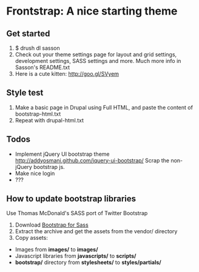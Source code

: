 # Frontstrap: A nice starting theme

## Get started

1. $ drush dl sasson
2. Check out your theme settings page for layout and grid settings, development settings, SASS settings and more. Much more info in Sasson's README.txt
3. Here is a cute kitten: http://goo.gl/SVyem


## Style test
1. Make a basic page in Drupal using Full HTML, and paste the content of bootstrap-html.txt
2. Repeat with drupal-html.txt

## Todos
- Implement jQuery UI bootstrap theme http://addyosmani.github.com/jquery-ui-bootstrap/ Scrap the non-jQuery bootstrap js.
- Make nice login
- ???

## How to update bootstrap libraries

Use Thomas McDonald's SASS port of Twitter Bootstrap

1. Download [Bootstrap for Sass][1]
2. Extract the archive and get the assets from the vendor/ directory
3. Copy assets:
  - Images from **images/** to **images/**
  - Javascript libraries from **javascripts/** to **scripts/**
  - **bootstrap/** directory from **stylesheets/** to **styles/partials/**



[1]: https://github.com/thomas-mcdonald/bootstrap-sass
